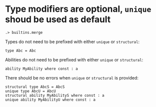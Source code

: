 # Type modifiers are optional, `unique` shoud be used as default

```ucm:hide
.> builtins.merge
```

Types do not need to be prefixed with either `unique` or `structural`:

```unison
type Abc = Abc 
```

Abilities do not need to be prefixed with either `unique` or `structural`:

```unison
ability MyAbility where const : a 
```

There should be no errors when `unique` or `structural` is provided:

```unison
structural type AbcS = AbcS
unique type AbcU = AbcU
structural ability MyAbilityS where const : a 
unique ability MyAbilityU where const : a 
```